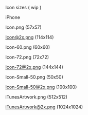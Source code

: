 Icon sizes ( wip )

iPhone

Icon.png (57x57)

Icon@2x.png (114x114)

Icon-60.png (60x60)

Icon-72.png (72x72)

Icon-72@2x.png (144x144)

Icon-Small-50.png (50x50)

Icon-Small-50@2x.png (100x100)

iTunesArtwork.png (512x512)

iTunesArtwork@2x.png (1024x1024)


